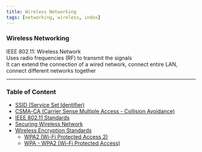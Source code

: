```yaml
---
title: Wireless Networking
tags: [networking, wireless, index]
---
```


### Wireless Networking

IEEE 802.11: Wireless Network  
Uses radio frequencies (RF) to transmit the signals  
It can extend the connection of a wired network, connect entire LAN, connect different networks together

---

### Table of Content

* [SSID (Service Set Identifier)](SSID%20%28Service%20Set%20Identifier%29.md)
* [CSMA-CA (Carrier Sense Multiple Access - Collision Avoidance)](CSMA-CA%20%28Carrier%20Sense%20Multiple%20Access%20-%20Collision%20Avoidance%29.md)
* [IEEE 802.11 Standards](IEEE%20802.11%20Standards.md)
* [Securing Wireless Network](Securing%20Wireless%20Network.md)
* [Wireless Encryption Standards](Wireless%20Encryption%20Standards.md)
	* [WPA2 (Wi-Fi Protected Access 2)](WPA2%20%28Wi-Fi%20Protected%20Access%202%29.md)
	* [WPA - WPA2 (Wi-Fi Protected Access)](../../Information%20Security/Network%20Hacking/WPA%20-%20WPA2%20%28Wi-Fi%20Protected%20Access%29.md)